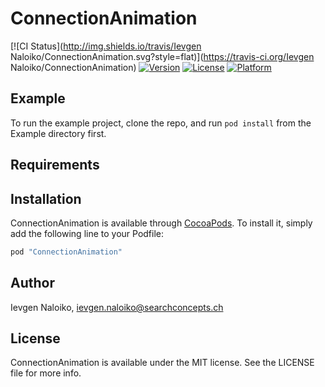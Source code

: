 # ConnectionAnimation

[![CI Status](http://img.shields.io/travis/Ievgen Naloiko/ConnectionAnimation.svg?style=flat)](https://travis-ci.org/Ievgen Naloiko/ConnectionAnimation)
[![Version](https://img.shields.io/cocoapods/v/ConnectionAnimation.svg?style=flat)](http://cocoapods.org/pods/ConnectionAnimation)
[![License](https://img.shields.io/cocoapods/l/ConnectionAnimation.svg?style=flat)](http://cocoapods.org/pods/ConnectionAnimation)
[![Platform](https://img.shields.io/cocoapods/p/ConnectionAnimation.svg?style=flat)](http://cocoapods.org/pods/ConnectionAnimation)

## Example

To run the example project, clone the repo, and run `pod install` from the Example directory first.

## Requirements

## Installation

ConnectionAnimation is available through [CocoaPods](http://cocoapods.org). To install
it, simply add the following line to your Podfile:

```ruby
pod "ConnectionAnimation"
```

## Author

Ievgen Naloiko, ievgen.naloiko@searchconcepts.ch

## License

ConnectionAnimation is available under the MIT license. See the LICENSE file for more info.
